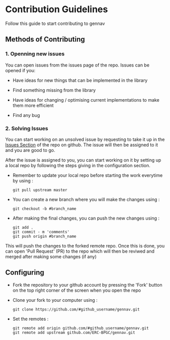 # Contribution Guidelines

Follow this guide to start contributing to gennav

## Methods of Contributing

### 1. Openning new issues

You can open issues from the issues page of the repo. Issues can be opened if you:

* Have ideas for new things that can be implemented in the library

* Find something missing from the library 

* Have ideas for changing / optimising current implementations to make them more 
  efficient 

* Find any bug 

### 2. Solving Issues

You can start working on an unsolved issue by requesting to take it up in the [Issues Section](https://github.com/ERC-BPGC/gennav/issues) of the repo on github. The issue will then be assigned to it and you are good to go.

After the issue is assigned to you, you can start working on it by setting up a local
repo by following the steps giving in the configuration section.

* Remember to update your local repo before starting the work everytime by using :
	
	```
	git pull upstream master
	```

* You can create a new branch where you will make the changes using :

	```
	git checkout -b #branch_name
	```

* After making the final changes, you can push the new changes using :

	```
	git add .
	git commit - m 'comments'
	git push origin #branch_name
	```

This will push the changes to the forked remote repo. Once this is done, you can open 'Pull Request' (PR) to the repo which will then be reviwed and merged after making some changes (if any)

## Configuring

* Fork the repository to your github account by pressing the 'Fork' button on the top  	 right corner of the screen when you open the repo

* Clone your fork to your computer using :
	
	```
	git clone https://github.com/#github_username/gennav.git
	```

* Set the remotes :

	```
	git remote add origin github.com/#github_username/gennav.git
	git remote add upstream github.com/ERC-BPGC/gennav.git
	```
